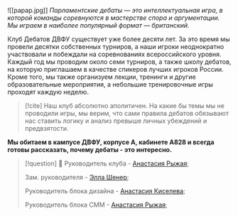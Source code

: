 
![[papap.jpg]]
 *Парламентские дебаты — это интеллектуальная игра, в которой команды соревнуются в мастерстве спора и аргументации. Мы играем в наиболее популярный формат — британский.*

Клуб Дебатов ДВФУ существует уже более десяти лет. За это время мы провели десятки собственных турниров, а наши игроки неоднократно участвовали и побеждали на соревнованиях всероссийского уровня.  
Каждый год мы проводим около семи турниров, а также школу дебатов, на которую приглашаем в качестве спикеров лучших игроков России. Кроме того, мы также организуем лекции, тренинги и другие образовательные мероприятия, а небольшие тренировочные игры проходят каждую неделю.  
  

> [!cite]
> Наш клуб абсолютно аполитичен. На какие бы темы мы не проводили игры, мы верим, что сами правила дебатов обязывают нас ставить логику и анализ превыше личных убеждений и предвзятости.  

**Мы обитаем в кампусе ДВФУ, корпусе А, кабинете А828 и всегда готовы рассказать, почему дебаты - это интересно.**

> [!question]
> 📌 Руководитель клуба - [Анастасия Рыжая](https://vk.com/ryznas);
> 
> Зам. руководителя - [Элла Шенер](https://vk.com/ellashener);
> 
> Руководитель блока дизайна - [Анастасия Киселева](https://vk.com/bedasbashkoyforreal);
> 
> Руководитель блока СММ - [Анастасия Рыжая](https://vk.com/ryznas);
> 
